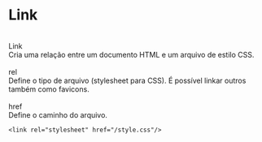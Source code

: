 <h1>Link</h1> <br>
Link <br>
Cria uma relação entre um documento HTML e um arquivo de estilo CSS.<br>
<br>
rel <br>
Define o tipo de arquivo (stylesheet para CSS). É possível linkar outros também como favicons.<br>
<br>
href <br>
Define o caminho do arquivo.

```<link rel="stylesheet" href="/style.css"/>```
